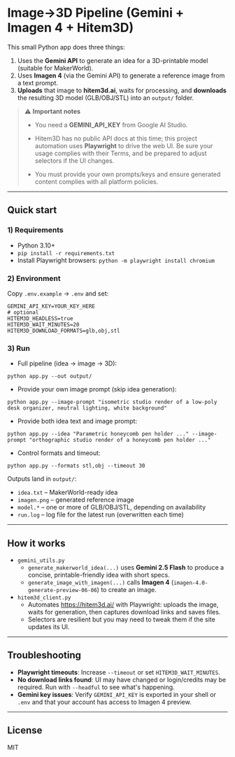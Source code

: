 # Image→3D Pipeline (Gemini + Imagen 4 + Hitem3D)

This small Python app does three things:

1) Uses the **Gemini API** to generate an idea for a 3D-printable model (suitable for MakerWorld).  
2) Uses **Imagen 4** (via the Gemini API) to generate a reference image from a text prompt.  
3) **Uploads** that image to **hitem3d.ai**, waits for processing, and **downloads** the resulting 3D model (GLB/OBJ/STL) into an `output/` folder.

> ⚠️ **Important notes**
>
> * You need a **GEMINI_API_KEY** from Google AI Studio.
> * Hitem3D has no public API docs at this time; this project automation uses **Playwright** to drive the web UI. Be sure your usage complies with their Terms, and be prepared to adjust selectors if the UI changes.
>
> * You must provide your own prompts/keys and ensure generated content complies with all platform policies.

---

## Quick start

### 1) Requirements

- Python 3.10+
- `pip install -r requirements.txt`
- Install Playwright browsers: `python -m playwright install chromium`

### 2) Environment

Copy `.env.example` → `.env` and set:

```
GEMINI_API_KEY=YOUR_KEY_HERE
# optional
HITEM3D_HEADLESS=true
HITEM3D_WAIT_MINUTES=20
HITEM3D_DOWNLOAD_FORMATS=glb,obj,stl
```

### 3) Run

- Full pipeline (idea → image → 3D):
```
python app.py --out output/
```

- Provide your own image prompt (skip idea generation):
```
python app.py --image-prompt "isometric studio render of a low-poly desk organizer, neutral lighting, white background"
```

- Provide both idea text and image prompt:
```
python app.py --idea "Parametric honeycomb pen holder ..." --image-prompt "orthographic studio render of a honeycomb pen holder ..."
```

- Control formats and timeout:
```
python app.py --formats stl,obj --timeout 30
```

Outputs land in `output/`:
- `idea.txt` – MakerWorld-ready idea
- `imagen.png` – generated reference image
- `model.*` – one or more of GLB/OBJ/STL, depending on availability
- `run.log` – log file for the latest run (overwritten each time)

---

## How it works

- `gemini_utils.py`
  - `generate_makerworld_idea(...)` uses **Gemini 2.5 Flash** to produce a concise, printable-friendly idea with short specs.
  - `generate_image_with_imagen(...)` calls **Imagen 4** (`imagen-4.0-generate-preview-06-06`) to create an image.
- `hitem3d_client.py`
  - Automates https://hitem3d.ai/ with Playwright: uploads the image, waits for generation, then captures download links and saves files.
  - Selectors are resilient but you may need to tweak them if the site updates its UI.

---

## Troubleshooting

- **Playwright timeouts**: Increase `--timeout` or set `HITEM3D_WAIT_MINUTES`.
- **No download links found**: UI may have changed or login/credits may be required. Run with `--headful` to see what's happening.
- **Gemini key issues**: Verify `GEMINI_API_KEY` is exported in your shell or `.env` and that your account has access to Imagen 4 preview.

---

## License

MIT
